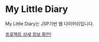 # My Little Diary
My Little Diary는 JSP기반 웹 다이어리입니다.

[프로젝트 상세 정보 확인!](https://1drv.ms/p/s!AhM8DtgnyNsmg_4WWqPemGcUI8FJ8Q?e=iWsKCd)
<!--stackedit_data:
eyJoaXN0b3J5IjpbLTE5MTg2ODM4MTAsMzgxOTQ1NDEyLC0xNj
U4OTY2NjkwLDE0NDcxNjA5NzIsLTExMTY5NTkyNTVdfQ==
-->
